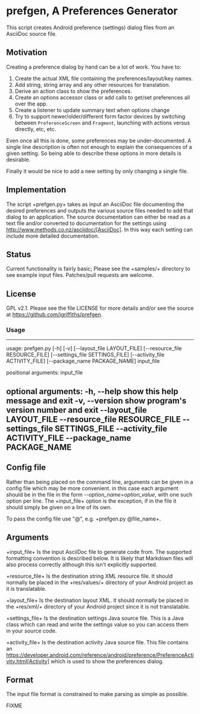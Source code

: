 # prefgen, A Preferences Generator

This script creates Android preference (settings) dialog files
from an AsciiDoc source file.

## Motivation

Creating a preference dialog by hand can be a lot of work. You have to:

1. Create the actual XML file containing the preferences/layout/key names.
2. Add string, string array and any other resources for translation.
3. Derive an action class to show the preferences.
4. Create an options accessor class or add calls to get/set preferences all
   over the app.
5. Create a listener to update summary text when options change
6. Try to support newer/older/different form factor devices by switching
   between `PreferenceScreen` and `Fragment`, launching with actions versus
   directly, etc, etc.

Even once all this is done, some preferences may be under-documented. A single
line description is often not enough to explain the consequences of a given
setting. So being able to describe these options in more details is desirable.

Finally it would be nice to add a new setting by only changing a single file.

## Implementation

The script +prefgen.py+ takes as input an AsciiDoc file documenting the
desired preferences and outputs the various source files needed to add that
dialog to an application. The source documentation can either be read as
a text file and/or converted to documentation for the settings
using http://www.methods.co.nz/asciidoc/[AsciiDoc]. In this way each setting
can include more detailed documentation.

## Status

Current functionality is fairly basic; Please see the +samples/+ directory
to see example input files. Patches/pull requests are welcome.

## License

GPL v2.1. Please see the file LICENSE for more details and/or see the source
at https://github.com/jgriffiths/prefgen.

### Usage

----
usage: prefgen.py [-h] [-v] [--layout_file LAYOUT_FILE]
                  [--resource_file RESOURCE_FILE]
                  [--settings_file SETTINGS_FILE]
                  [--activity_file ACTIVITY_FILE]
                  [--package_name PACKAGE_NAME]
                  input_file

positional arguments:
  input_file

optional arguments:
  -h, --help            show this help message and exit
  -v, --version         show program's version number and exit
  --layout_file LAYOUT_FILE
  --resource_file RESOURCE_FILE
  --settings_file SETTINGS_FILE
  --activity_file ACTIVITY_FILE
  --package_name PACKAGE_NAME
----

## Config file

Rather than being placed on the command line, arguments can be given in
a config file which may be more convenient. in this case each argument
should be in the file in the form *--option_name=option_value*, with
one such option per line. The +input_file+ option is the exception, if
in the file it should simply be given on a line of its own.

To pass the config file use "@", e.g. +prefgen.py @file_name+.

## Arguments

+input_file+ Is the input AsciiDoc file to generate code from. The supported
formatting convention is described below. It is likely that Markdown files
will also process correctly although this isn't explicitly supported.

+resource_file+ Is the destination string XML resource file. It should
normally be placed in the +res/values/+ directory of your Android project
as it is translatable.

+layout_file+ Is the destination layout XML. It should normally be placed in
the +res/xml/+ directory of your Android project since it is not translatable.

+settings_file+ Is the destination settings Java source file. This is a Java
class which can read and write the settings value so you can access them in
your source code.

+activity_file+ Is the destination activity Java source file. This file
contains an
https://developer.android.com/reference/android/preference/PreferenceActivity.html[Activity]
which is used to show the preferences dialog.

## Format

The input file format is constrained to make parsing as simple as possible.

FIXME
